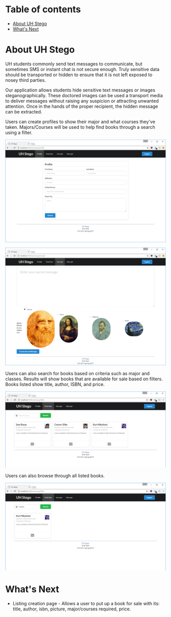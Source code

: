 # Table of contents

* [About UH Stego](#about-uh-stego)
* [What's Next](#whats-next)

# About UH Stego 

UH students commonly send text messages to communicate, but sometimes SMS or instant chat is not secure enough. Truly sensitive data should be transported or hidden to ensure that it is not left exposed to nosey third parties.

Our application allows students hide sensitive text messages or images steganographically. These doctored images can be used a transport media to deliver messages without raising any suspicion or attracting unwanted attention. Once in the hands of the proper recipient, the hidden message can be extracted.

Users can create profiles to show their major and what courses they've taken.  Majors/Courses will be used to help find books through a search using a filter.

![](images/profile.png)

![](images/encrypt.png)

Users can also search for books based on criteria such as major and classes.  Results will show books that are available for sale based on filters.  Books listed show title, author, ISBN, and price.

![](images/finduser1.png)

Users can also browse through all listed books.

![](images/finduser2.png)



# What's Next

* Listing creation page - Allows a user to put up a book for sale with its: title, author, isbn, picture, major/courses required, price.
